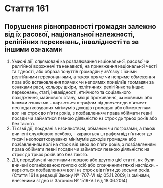 Cтаття 161
====
Порушення рівноправності громадян залежно від їх расової, національної належності, релігійних переконань, інвалідності та за іншими ознаками
----
1. Умисні дії, спрямовані на розпалювання національної, расової чи релігійної ворожнечі та ненависті, на приниження національної честі та гідності, або образа почуттів громадян у зв'язку з їхніми релігійними переконаннями, а також пряме чи непряме обмеження прав або встановлення прямих чи непрямих привілеїв громадян за ознаками раси, кольору шкіри, політичних, релігійних та інших переконань, статі, інвалідності, етнічного та соціального походження, майнового стану, місця проживання, за мовними або іншими ознаками -
караються штрафом від двохсот до п'ятисот неоподатковуваних мінімумів доходів громадян або обмеженням волі на строк до п'яти років, з позбавленням права обіймати певні посади чи займатися певною діяльністю на строк до трьох років або без такого.
2. Ті самі дії, поєднані з насильством, обманом чи погрозами, а також вчинені службовою особою, -
караються штрафом від п'ятисот до тисячі неоподатковуваних мінімумів доходів громадян або позбавленням волі на строк від двох до п'яти років, з позбавленням права обіймати певні посади чи займатися певною діяльністю на строк до трьох років або без такого.
3. Дії, передбачені частинами першою або другою цієї статті, які були вчинені організованою групою осіб або спричинили тяжкі наслідки, -
караються позбавленням волі на строк від п'яти до восьми років.
{Стаття 161 в редакції Закону № 1707-VI від 05.11.2009; із змінами, внесеними згідно із Законом № 1519-VII від 18.06.2014}
